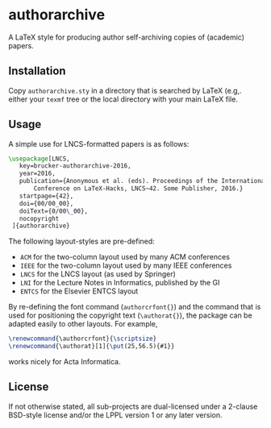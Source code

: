 # authorarchive

A LaTeX style for producing author self-archiving copies of (academic) 
papers. 

## Installation 
Copy `authorarchive.sty` in a directory that is searched by LaTeX
(e.g,. either your `texmf` tree or the local directory with your main
LaTeX file.

## Usage
A simple use for LNCS-formatted papers is as follows:
```tex
\usepackage[LNCS,
   key=brucker-authorarchive-2016,
   year=2016,
   publication={Anonymous et al. (eds). Proceedings of the International
       Conference on LaTeX-Hacks, LNCS~42. Some Publisher, 2016.}
   startpage={42},
   doi={00/00_00},
   doiText={0/00\_00},
   nocopyright
 ]{authorarchive}
```

The following layout-styles are pre-defined:
* `ACM` for the two-column layout used by many ACM conferences
* `IEEE` for the two-column layout used by many IEEE conferences 
* `LNCS` for the LNCS layout (as used by Springer)
* `LNI` for the Lecture Notes in Informatics, published by the GI
* `ENTCS` for the Elsevier ENTCS layout

By re-defining the font command (`authorcrfont{}`) and the command that is
used for positioning the copyright text (`\authorat{}`), the package can 
be adapted easily to other layouts. For example,
```tex
\renewcommand{\authorcrfont}{\scriptsize}
\renewcommand{\authorat}[1]{\put(25,56.5){#1}}
```
works nicely for Acta Informatica. 

## License
If not otherwise stated, all sub-projects are dual-licensed under a
2-clause BSD-style license and/or the LPPL version 1 or any later 
version. 
